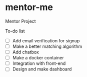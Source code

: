 # mentor-me
Mentor Project

To-do list
- [ ] Add email verification for signup
- [ ] Make a better matching algorithm
- [ ] Add chatbox
- [ ] Make a docker container
- [ ] Integration with front-end
- [ ] Design and make dashboard
